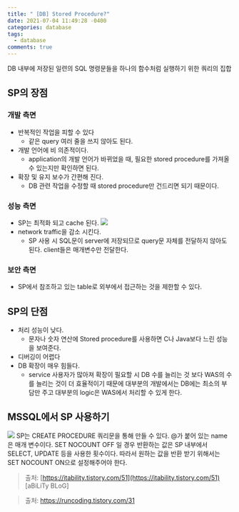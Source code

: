 ```yaml
---
title: " [DB] Stored Procedure?"
date: 2021-07-04 11:49:28 -0400
categories: database
tags:
  - database
comments: true
---
```


DB 내부에 저장된 일련의 SQL 명령문들을 하나의 함수처럼 실행하기 위한 쿼리의 집합  
  
## SP의 장점
### 개발 측면
- 반복적인 작업을 피할 수 있다
	- 같은 query 여러 줄을 쓰지 않아도 된다.
- 개발 언어에 비 의존적이다.
	- application의 개발 언어가 바뀌었을 때, 필요한 stored procedure를 가져올 수 있는지만 확인하면 된다.
- 확장 및 유지 보수가 간편해 진다.
	- DB 관련 작업을 수정할 때 stored procedure만 건드리면 되기 때문이다.
### 성능 측면
- SP는 최적화 되고 cache 된다.
![](https://t1.daumcdn.net/cfile/tistory/24400142554F2D9F03)
- network traffic을 감소 시킨다.
	- SP 사용 시 SQL문이 server에 저장되므로 query문 자체를 전달하지 않아도 된다. client들은 매개변수만 전달한다.
### 보안 측면
- SP에서 참조하고 있는 table로 외부에서 접근하는 것을 제한할 수 있다.
## SP의 단점
- 처리 성능이 낮다.
	- 문자나 숫자 연산에 Stored procedure를 사용하면 C나 Java보다 느린 성능을 보여준다.
- 디버깅이 어렵다
- DB 확장이 매우 힘들다.
	- service 사용자가 많아져 확장이 필요할 시 DB 수를 늘리는 것 보다 WAS의 수를 늘리는 것이 더 효율적이기 때문에 대부분의 개발에서는 DB에는 최소의 부담만 주고 대부분의 logic은 WAS에서 처리할 수 있게 한다.

## MSSQL에서 SP 사용하기
![](https://t1.daumcdn.net/cfile/tistory/215F9E40554F32360A)
SP는 CREATE PROCEDURE 쿼리문을 통해 만들 수 있다.
@가 붙어 있는 name은 매개 변수이다.
  SET NOCOUNT OFF 일 경우 반환하는 값은 SP 내부에서 SELECT, UPDATE 등을 사용한 횟수이다. 따라서 원하는 값을 반환 받기 위해서는 SET NOCOUNT ON으로 설정해주어야 한다.

> 출처: [https://itability.tistory.com/51](https://itability.tistory.com/51) [aBiLiTy BLoG]

> 출처: https://runcoding.tistory.com/31
